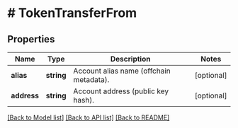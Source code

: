 # # TokenTransferFrom

## Properties

Name | Type | Description | Notes
------------ | ------------- | ------------- | -------------
**alias** | **string** | Account alias name (offchain metadata). | [optional]
**address** | **string** | Account address (public key hash). | [optional]

[[Back to Model list]](../../README.md#models) [[Back to API list]](../../README.md#endpoints) [[Back to README]](../../README.md)
